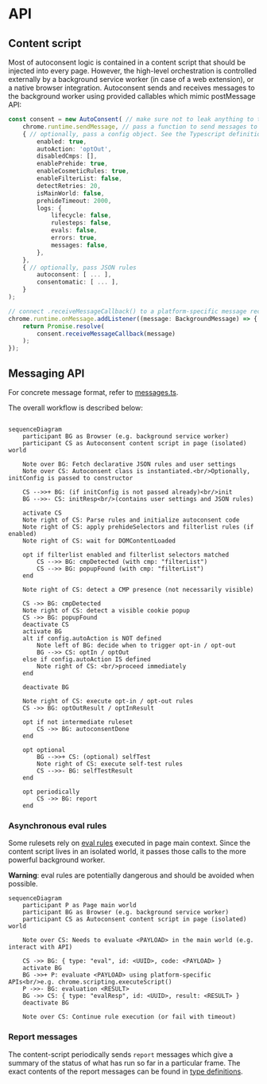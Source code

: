# API

## Content script
Most of autoconsent logic is contained in a content script that should be injected into every page. However, the high-level orchestration is controlled externally by a background service worker (in case of a web extension), or a native browser integration. Autoconsent sends and receives messages to the background worker using provided callables which mimic postMessage API:

```typescript
const consent = new AutoConsent( // make sure not to leak anything to the page globals
    chrome.runtime.sendMessage, // pass a function to send messages to the background worker
    { // optionally, pass a config object. See the Typescript definitions in /lib/types.ts for all available options
        enabled: true,
        autoAction: 'optOut',
        disabledCmps: [],
        enablePrehide: true,
        enableCosmeticRules: true,
        enableFilterList: false,
        detectRetries: 20,
        isMainWorld: false,
        prehideTimeout: 2000,
        logs: {
            lifecycle: false,
            rulesteps: false,
            evals: false,
            errors: true,
            messages: false,
        },
    },
    { // optionally, pass JSON rules
        autoconsent: [ ... ],
        consentomatic: [ ... ],
    }
);

// connect .receiveMessageCallback() to a platform-specific message receiver
chrome.runtime.onMessage.addListener((message: BackgroundMessage) => {
    return Promise.resolve(
        consent.receiveMessageCallback(message)
    );
});
```

## Messaging API

For concrete message format, refer to [messages.ts](/lib/messages.ts).

The overall workflow is described below:

```mermaid

sequenceDiagram
    participant BG as Browser (e.g. background service worker)
    participant CS as Autoconsent content script in page (isolated) world

    Note over BG: Fetch declarative JSON rules and user settings
    Note over CS: Autoconsent class is instantiated.<br/>Optionally, initConfig is passed to constructor

    CS -->>+ BG: (if initConfig is not passed already)<br/>init
    BG -->>- CS: initResp<br/>(contains user settings and JSON rules)

    activate CS
    Note right of CS: Parse rules and initialize autoconsent code
    Note right of CS: apply prehideSelectors and filterlist rules (if enabled)
    Note right of CS: wait for DOMContentLoaded

    opt if filterlist enabled and filterlist selectors matched
        CS -->> BG: cmpDetected (with cmp: "filterList")
        CS -->> BG: popupFound (with cmp: "filterList")
    end

    Note right of CS: detect a CMP presence (not necessarily visible)

    CS ->> BG: cmpDetected
    Note right of CS: detect a visible cookie popup
    CS ->> BG: popupFound
    deactivate CS
    activate BG
    alt if config.autoAction is NOT defined
        Note left of BG: decide when to trigger opt-in / opt-out
        BG -->> CS: optIn / optOut
    else if config.autoAction IS defined
        Note right of CS: <br/>proceed immediately
    end

    deactivate BG

    Note right of CS: execute opt-in / opt-out rules
    CS ->> BG: optOutResult / optInResult

    opt if not intermediate ruleset
        CS ->> BG: autoconsentDone
    end

    opt optional
        BG -->>+ CS: (optional) selfTest
        Note right of CS: execute self-test rules
        CS -->>- BG: selfTestResult
    end

    opt periodically
        CS ->> BG: report
    end
```

### Asynchronous eval rules

Some rulesets rely on [eval rules](/readme.md#eval) executed in page main context. Since the content script lives in an isolated world, it passes those calls to the more powerful background worker.

**Warning**: eval rules are potentially dangerous and should be avoided when possible.

```mermaid
sequenceDiagram
    participant P as Page main world
    participant BG as Browser (e.g. background service worker)
    participant CS as Autoconsent content script in page (isolated) world

    Note over CS: Needs to evaluate <PAYLOAD> in the main world (e.g. interact with API)

    CS ->> BG: { type: "eval", id: <UUID>, code: <PAYLOAD> }
    activate BG
    BG ->>+ P: evaluate <PAYLOAD> using platform-specific APIs<br/>e.g. chrome.scripting.executeScript()
    P ->>- BG: evaluation <RESULT>
    BG ->> CS: { type: "evalResp", id: <UUID>, result: <RESULT> }
    deactivate BG

    Note over CS: Continue rule execution (or fail with timeout)
```

### Report messages

The content-script periodically sends `report` messages which give a summary of the status of what has run
so far in a particular frame. The exact contents of the report messages can be found in [type definitions](/lib/messages.ts).